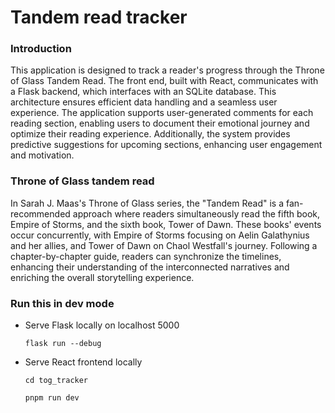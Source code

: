 # Tandem read tracker
### Introduction
This application is designed to track a reader's progress through the Throne of Glass Tandem Read. The front end, built with React, communicates with a Flask backend, which interfaces with an SQLite database. This architecture ensures efficient data handling and a seamless user experience. The application supports user-generated comments for each reading section, enabling users to document their emotional journey and optimize their reading experience. Additionally, the system provides predictive suggestions for upcoming sections, enhancing user engagement and motivation.

### Throne of Glass tandem read
In Sarah J. Maas's Throne of Glass series, the "Tandem Read" is a fan-recommended approach where readers simultaneously read the fifth book, Empire of Storms, and the sixth book, Tower of Dawn. These books' events occur concurrently, with Empire of Storms focusing on Aelin Galathynius and her allies, and Tower of Dawn on Chaol Westfall's journey. Following a chapter-by-chapter guide, readers can synchronize the timelines, enhancing their understanding of the interconnected narratives and enriching the overall storytelling experience.

### Run this in dev mode
- Serve Flask locally on localhost 5000

    <code>flask run --debug</code>

- Serve React frontend locally

    <code>cd tog_tracker</code>

    <code>pnpm run dev</code>
